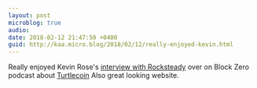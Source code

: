 ```yaml
---
layout: post
microblog: true
audio: 
date: 2018-02-12 21:47:50 +0400
guid: http://kaa.micro.blog/2018/02/12/really-enjoyed-kevin.html
---
```

Really enjoyed Kevin Rose's [interview with Rocksteady](http://www.blockzero.show/7ffca55a) over on Block Zero podcast about [Turtlecoin](http://turtleturtle.org) Also great looking website. 
